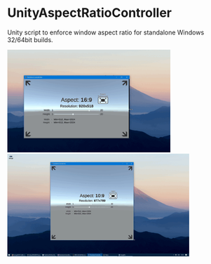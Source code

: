 # UnityAspectRatioController
Unity script to enforce window aspect ratio for standalone Windows 32/64bit builds.

<img src="https://raw.githubusercontent.com/DenchiSoft/UnityAspectRatioController/master/images/ex1.gif" width="372" > <img src="https://raw.githubusercontent.com/DenchiSoft/UnityAspectRatioController/master/images/ex2.gif" width="415" >
